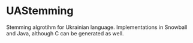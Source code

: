 # UAStemming
Stemming algrotihm for Ukrainian language. Implementations in Snowball and Java, although C can be generated as well.
